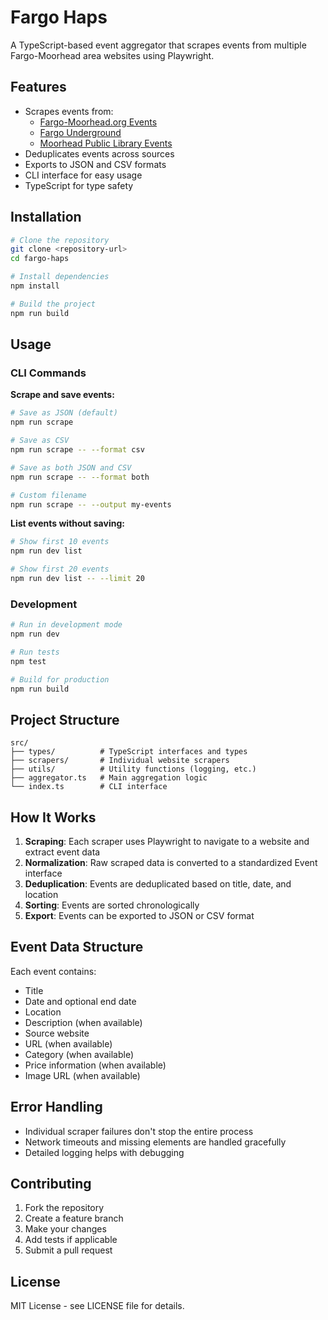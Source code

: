 # Fargo Haps

A TypeScript-based event aggregator that scrapes events from multiple Fargo-Moorhead area websites using Playwright.

## Features

- Scrapes events from:
  - [Fargo-Moorhead.org Events](https://www.fargomoorhead.org/events/)
  - [Fargo Underground](https://fargounderground.com/)
  - [Moorhead Public Library Events](https://larl.libnet.info/events?n=3&l=Moorhead+Public+Library&r=months)
- Deduplicates events across sources
- Exports to JSON and CSV formats
- CLI interface for easy usage
- TypeScript for type safety

## Installation

```bash
# Clone the repository
git clone <repository-url>
cd fargo-haps

# Install dependencies
npm install

# Build the project
npm run build
```

## Usage

### CLI Commands

**Scrape and save events:**
```bash
# Save as JSON (default)
npm run scrape

# Save as CSV
npm run scrape -- --format csv

# Save as both JSON and CSV
npm run scrape -- --format both

# Custom filename
npm run scrape -- --output my-events
```

**List events without saving:**
```bash
# Show first 10 events
npm run dev list

# Show first 20 events
npm run dev list -- --limit 20
```

### Development

```bash
# Run in development mode
npm run dev

# Run tests
npm test

# Build for production
npm run build
```

## Project Structure

```
src/
├── types/          # TypeScript interfaces and types
├── scrapers/       # Individual website scrapers
├── utils/          # Utility functions (logging, etc.)
├── aggregator.ts   # Main aggregation logic
└── index.ts        # CLI interface
```

## How It Works

1. **Scraping**: Each scraper uses Playwright to navigate to a website and extract event data
2. **Normalization**: Raw scraped data is converted to a standardized Event interface
3. **Deduplication**: Events are deduplicated based on title, date, and location
4. **Sorting**: Events are sorted chronologically
5. **Export**: Events can be exported to JSON or CSV format

## Event Data Structure

Each event contains:
- Title
- Date and optional end date
- Location
- Description (when available)
- Source website
- URL (when available)
- Category (when available)
- Price information (when available)
- Image URL (when available)

## Error Handling

- Individual scraper failures don't stop the entire process
- Network timeouts and missing elements are handled gracefully
- Detailed logging helps with debugging

## Contributing

1. Fork the repository
2. Create a feature branch
3. Make your changes
4. Add tests if applicable
5. Submit a pull request

## License

MIT License - see LICENSE file for details.